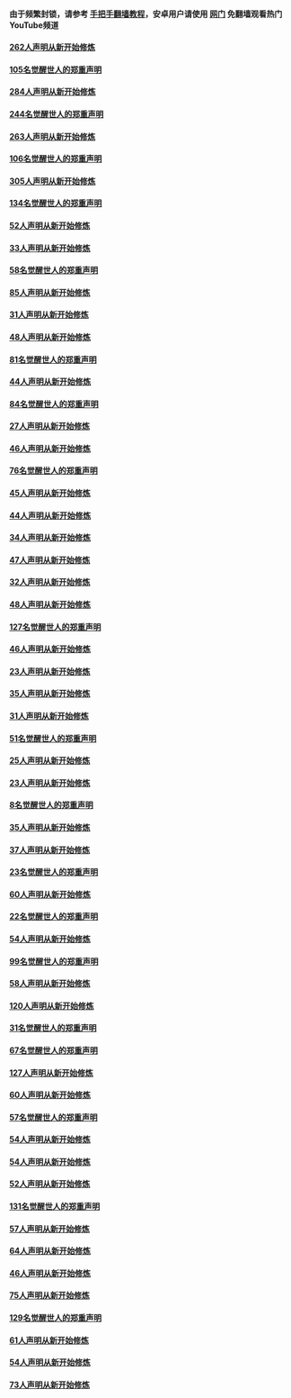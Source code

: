 #### 由于频繁封锁，请参考 [手把手翻墙教程](https://github.com/gfw-breaker/guides/wiki/)，安卓用户请使用 [网门](https://github.com/gfw-breaker/nogfw/blob/master/dl.md?t=04110701) 免翻墙观看热门YouTube频道 

#### [262人声明从新开始修炼](../pages/91/423004.md?t=04110701) 

#### [105名觉醒世人的郑重声明](../pages/91/423003.md?t=04110701) 

#### [284人声明从新开始修炼](../pages/91/422707.md?t=04110701) 

#### [244名觉醒世人的郑重声明](../pages/91/422706.md?t=04110701) 

#### [263人声明从新开始修炼](../pages/91/422553.md?t=04110701) 

#### [106名觉醒世人的郑重声明](../pages/91/422552.md?t=04110701) 

#### [305人声明从新开始修炼](../pages/91/422153.md?t=04110701) 

#### [134名觉醒世人的郑重声明](../pages/91/422152.md?t=04110701) 

#### [52人声明从新开始修炼](../pages/91/421846.md?t=04110701) 

#### [33人声明从新开始修炼](../pages/91/421804.md?t=04110701) 

#### [58名觉醒世人的郑重声明](../pages/91/421845.md?t=04110701) 

#### [85人声明从新开始修炼](../pages/91/421769.md?t=04110701) 

#### [31人声明从新开始修炼](../pages/91/421763.md?t=04110701) 

#### [48人声明从新开始修炼](../pages/91/421605.md?t=04110701) 

#### [81名觉醒世人的郑重声明](../pages/91/421656.md?t=04110701) 

#### [44人声明从新开始修炼](../pages/91/421544.md?t=04110701) 

#### [84名觉醒世人的郑重声明](../pages/91/421543.md?t=04110701) 

#### [27人声明从新开始修炼](../pages/91/421465.md?t=04110701) 

#### [46人声明从新开始修炼](../pages/91/421454.md?t=04110701) 

#### [76名觉醒世人的郑重声明](../pages/91/421453.md?t=04110701) 

#### [45人声明从新开始修炼](../pages/91/421452.md?t=04110701) 

#### [44人声明从新开始修炼](../pages/91/421422.md?t=04110701) 

#### [34人声明从新开始修炼](../pages/91/421322.md?t=04110701) 

#### [47人声明从新开始修炼](../pages/91/421264.md?t=04110701) 

#### [32人声明从新开始修炼](../pages/91/421225.md?t=04110701) 

#### [48人声明从新开始修炼](../pages/91/421202.md?t=04110701) 

#### [127名觉醒世人的郑重声明](../pages/91/421224.md?t=04110701) 

#### [46人声明从新开始修炼](../pages/91/421203.md?t=04110701) 

#### [23人声明从新开始修炼](../pages/91/421138.md?t=04110701) 

#### [35人声明从新开始修炼](../pages/91/421122.md?t=04110701) 

#### [31人声明从新开始修炼](../pages/91/421081.md?t=04110701) 

#### [51名觉醒世人的郑重声明](../pages/91/421080.md?t=04110701) 

#### [25人声明从新开始修炼](../pages/91/421020.md?t=04110701) 

#### [23人声明从新开始修炼](../pages/91/420884.md?t=04110701) 

#### [8名觉醒世人的郑重声明](../pages/91/420883.md?t=04110701) 

#### [35人声明从新开始修炼](../pages/91/420809.md?t=04110701) 

#### [37人声明从新开始修炼](../pages/91/420766.md?t=04110701) 

#### [23名觉醒世人的郑重声明](../pages/91/420765.md?t=04110701) 

#### [60人声明从新开始修炼](../pages/91/420727.md?t=04110701) 

#### [22名觉醒世人的郑重声明](../pages/91/420726.md?t=04110701) 

#### [54人声明从新开始修炼](../pages/91/420529.md?t=04110701) 

#### [99名觉醒世人的郑重声明](../pages/91/420528.md?t=04110701) 

#### [58人声明从新开始修炼](../pages/91/420198.md?t=04110701) 

#### [120人声明从新开始修炼](../pages/91/420141.md?t=04110701) 

#### [31名觉醒世人的郑重声明](../pages/91/420197.md?t=04110701) 

#### [67名觉醒世人的郑重声明](../pages/91/420140.md?t=04110701) 

#### [127人声明从新开始修炼](../pages/91/420082.md?t=04110701) 

#### [60人声明从新开始修炼](../pages/91/420081.md?t=04110701) 

#### [57名觉醒世人的郑重声明](../pages/91/420080.md?t=04110701) 

#### [54人声明从新开始修炼](../pages/91/419533.md?t=04110701) 

#### [54人声明从新开始修炼](../pages/91/419532.md?t=04110701) 

#### [52人声明从新开始修炼](../pages/91/419531.md?t=04110701) 

#### [131名觉醒世人的郑重声明](../pages/91/419530.md?t=04110701) 

#### [57人声明从新开始修炼](../pages/91/419430.md?t=04110701) 

#### [64人声明从新开始修炼](../pages/91/419429.md?t=04110701) 

#### [46人声明从新开始修炼](../pages/91/419428.md?t=04110701) 

#### [75人声明从新开始修炼](../pages/91/419427.md?t=04110701) 

#### [129名觉醒世人的郑重声明](../pages/91/419426.md?t=04110701) 

#### [61人声明从新开始修炼](../pages/91/419198.md?t=04110701) 

#### [54人声明从新开始修炼](../pages/91/419197.md?t=04110701) 

#### [73人声明从新开始修炼](../pages/91/419196.md?t=04110701) 

